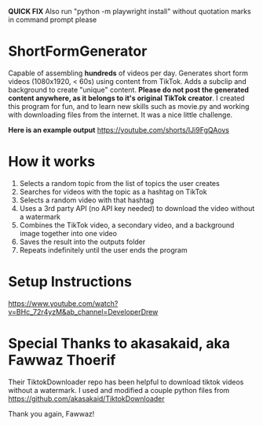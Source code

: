 **QUICK FIX**
Also run "python -m playwright install" without quotation marks in command prompt please

# ShortFormGenerator
Capable of assembling **hundreds** of videos per day.
Generates short form videos (1080x1920, < 60s) using content from TikTok. Adds a subclip and background to create "unique" content. 
**Please do not post the generated content anywhere, as it belongs to it's original TikTok creator**.
I created this program for fun, and to learn new skills such as movie.py and working with downloading files from the internet.
It was a nice little challenge.

**Here is an example output**
https://youtube.com/shorts/IJi9FgQAovs

# How it works
1. Selects a random topic from the list of topics the user creates
2. Searches for videos with the topic as a hashtag on TikTok
3. Selects a random video with that hashtag
4. Uses a 3rd party API (no API key needed) to download the video without a watermark
5. Combines the TikTok video, a secondary video, and a background image together into one video
6. Saves the result into the outputs folder
7. Repeats indefinitely until the user ends the program

# Setup Instructions
https://www.youtube.com/watch?v=BHc_72r4yzM&ab_channel=DeveloperDrew

# Special Thanks to akasakaid, aka Fawwaz Thoerif
Their TiktokDownloader repo has been helpful to download tiktok videos without a watermark. I used and modified 
a couple python files from https://github.com/akasakaid/TiktokDownloader

Thank you again, Fawwaz!


